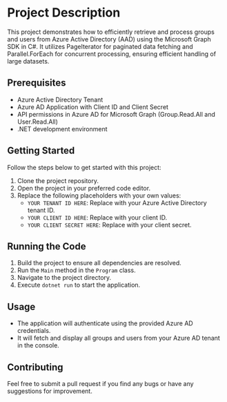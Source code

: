 # Project Description

This project demonstrates how to efficiently retrieve and process groups and users from Azure Active Directory (AAD) using the Microsoft Graph SDK in C#. It utilizes PageIterator for paginated data fetching and Parallel.ForEach for concurrent processing, ensuring efficient handling of large datasets.


## Prerequisites

- Azure Active Directory Tenant
- Azure AD Application with Client ID and Client Secret
- API permissions in Azure AD for Microsoft Graph (Group.Read.All and User.Read.All)
- .NET development environment


## Getting Started

Follow the steps below to get started with this project:

1. Clone the project repository.
2. Open the project in your preferred code editor.
3. Replace the following placeholders with your own values:
   - `YOUR TENANT ID HERE`: Replace with your Azure Active Directory tenant ID.
   - `YOUR CLIENT ID HERE`: Replace with your client ID.
   - `YOUR CLIENT SECRET HERE`: Replace with your client secret.


## Running the Code

1. Build the project to ensure all dependencies are resolved.
2. Run the `Main` method in the `Program` class.
3. Navigate to the project directory.
4. Execute `dotnet run` to start the application.


## Usage

- The application will authenticate using the provided Azure AD credentials.
- It will fetch and display all groups and users from your Azure AD tenant in the console.


## Contributing

Feel free to submit a pull request if you find any bugs or have any suggestions for improvement.